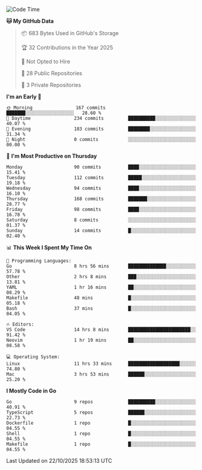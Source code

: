 <!--START_SECTION:waka-->
![Code Time](http://img.shields.io/badge/Code%20Time-1%2C552%20hrs%2053%20mins-blue)

**🐱 My GitHub Data** 

> 📦 683 Bytes Used in GitHub's Storage 
 > 
> 🏆 32 Contributions in the Year 2025
 > 
> 🚫 Not Opted to Hire
 > 
> 📜 28 Public Repositories 
 > 
> 🔑 3 Private Repositories 
 > 
**I'm an Early 🐤** 

```text
🌞 Morning                167 commits         ███████░░░░░░░░░░░░░░░░░░   28.60 % 
🌆 Daytime                234 commits         ██████████░░░░░░░░░░░░░░░   40.07 % 
🌃 Evening                183 commits         ████████░░░░░░░░░░░░░░░░░   31.34 % 
🌙 Night                  0 commits           ░░░░░░░░░░░░░░░░░░░░░░░░░   00.00 % 
```
📅 **I'm Most Productive on Thursday** 

```text
Monday                   90 commits          ████░░░░░░░░░░░░░░░░░░░░░   15.41 % 
Tuesday                  112 commits         █████░░░░░░░░░░░░░░░░░░░░   19.18 % 
Wednesday                94 commits          ████░░░░░░░░░░░░░░░░░░░░░   16.10 % 
Thursday                 168 commits         ███████░░░░░░░░░░░░░░░░░░   28.77 % 
Friday                   98 commits          ████░░░░░░░░░░░░░░░░░░░░░   16.78 % 
Saturday                 8 commits           ░░░░░░░░░░░░░░░░░░░░░░░░░   01.37 % 
Sunday                   14 commits          █░░░░░░░░░░░░░░░░░░░░░░░░   02.40 % 
```


📊 **This Week I Spent My Time On** 

```text
💬 Programming Languages: 
Go                       8 hrs 56 mins       ██████████████░░░░░░░░░░░   57.78 % 
Other                    2 hrs 8 mins        ███░░░░░░░░░░░░░░░░░░░░░░   13.81 % 
YAML                     1 hr 16 mins        ██░░░░░░░░░░░░░░░░░░░░░░░   08.29 % 
Makefile                 48 mins             █░░░░░░░░░░░░░░░░░░░░░░░░   05.18 % 
Bash                     37 mins             █░░░░░░░░░░░░░░░░░░░░░░░░   04.05 % 

🔥 Editors: 
VS Code                  14 hrs 8 mins       ███████████████████████░░   91.42 % 
Neovim                   1 hr 19 mins        ██░░░░░░░░░░░░░░░░░░░░░░░   08.58 % 

💻 Operating System: 
Linux                    11 hrs 33 mins      ███████████████████░░░░░░   74.80 % 
Mac                      3 hrs 53 mins       ██████░░░░░░░░░░░░░░░░░░░   25.20 % 
```

**I Mostly Code in Go** 

```text
Go                       9 repos             ██████████░░░░░░░░░░░░░░░   40.91 % 
TypeScript               5 repos             ██████░░░░░░░░░░░░░░░░░░░   22.73 % 
Dockerfile               1 repo              █░░░░░░░░░░░░░░░░░░░░░░░░   04.55 % 
Shell                    1 repo              █░░░░░░░░░░░░░░░░░░░░░░░░   04.55 % 
Makefile                 1 repo              █░░░░░░░░░░░░░░░░░░░░░░░░   04.55 % 
```




 Last Updated on 22/10/2025 18:53:13 UTC
<!--END_SECTION:waka-->
